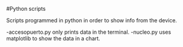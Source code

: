 #Python scripts

Scripts programmed in python in order to show info from the device.

-accesopuerto.py only prints data in the terminal.
-nucleo.py uses matplotlib to show the data in a chart.
